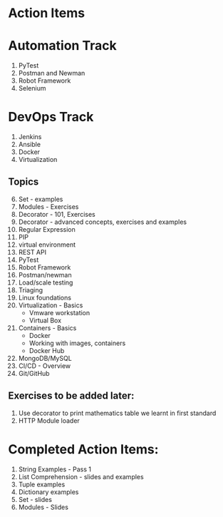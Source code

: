 # Action Items

# Automation Track
1. PyTest
2. Postman and Newman
3. Robot Framework
4. Selenium

# DevOps Track
1. Jenkins
2. Ansible
3. Docker
4. Virtualization

## Topics
6. Set - examples
7. Modules - Exercises
7. Decorator - 101, Exercises
7. Decorator - advanced concepts, exercises and examples
7. Regular Expression
8. PIP
9. virtual environment
10. REST API
11. PyTest
12. Robot Framework
13. Postman/newman
14. Load/scale testing
15. Triaging
16. Linux foundations
17. Virtualization - Basics
    * Vmware workstation
    * Virtual Box
18. Containers - Basics
    * Docker
    * Working with images, containers
    * Docker Hub
19. MongoDB/MySQL
19. CI/CD - Overview
21. Git/GitHub

## Exercises to be added later:
1. Use decorator to print mathematics table we learnt in first standard
2. HTTP Module loader

# Completed Action Items:
1. String Examples - Pass 1
5. List Comprehension - slides and examples
3. Tuple examples
4. Dictionary examples
5. Set - slides
6. Modules - Slides
